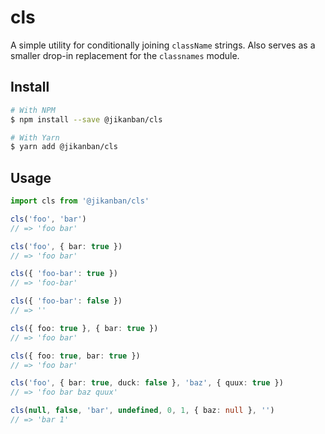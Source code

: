 # cls

A simple utility for conditionally joining `className` strings. Also serves as a smaller drop-in replacement for the `classnames` module.

## Install

```bash
# With NPM
$ npm install --save @jikanban/cls

# With Yarn
$ yarn add @jikanban/cls
```

## Usage

```typescript
import cls from '@jikanban/cls'

cls('foo', 'bar')
// => 'foo bar'

cls('foo', { bar: true })
// => 'foo bar'

cls({ 'foo-bar': true })
// => 'foo-bar'

cls({ 'foo-bar': false })
// => ''

cls({ foo: true }, { bar: true })
// => 'foo bar'

cls({ foo: true, bar: true })
// => 'foo bar'

cls('foo', { bar: true, duck: false }, 'baz', { quux: true })
// => 'foo bar baz quux'

cls(null, false, 'bar', undefined, 0, 1, { baz: null }, '')
// => 'bar 1'
```
